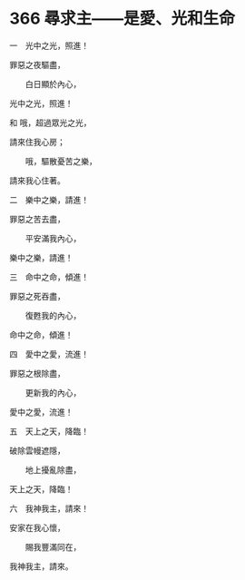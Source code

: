 # 366 尋求主——是愛、光和生命

一　光中之光，照進！

罪惡之夜驅盡，

　　白日顯於內心，

光中之光，照進！

和 哦，超過眾光之光，

請來住我心房；

　　哦，驅散憂苦之樂，

請來我心住著。

二　樂中之樂，請進！

罪惡之苦去盡，

　　平安滿我內心，

樂中之樂，請進！

三　命中之命，傾進！

罪惡之死吞盡，

　　復甦我的內心，

命中之命，傾進！

四　愛中之愛，流進！

罪惡之根除盡，

　　更新我的內心，

愛中之愛，流進！

五　天上之天，降臨！

破除雲幔遮隱，

　　地上擾亂除盡，

天上之天，降臨！

六　我神我主，請來！

安家在我心懷，

　　賜我豐滿同在，

我神我主，請來。

